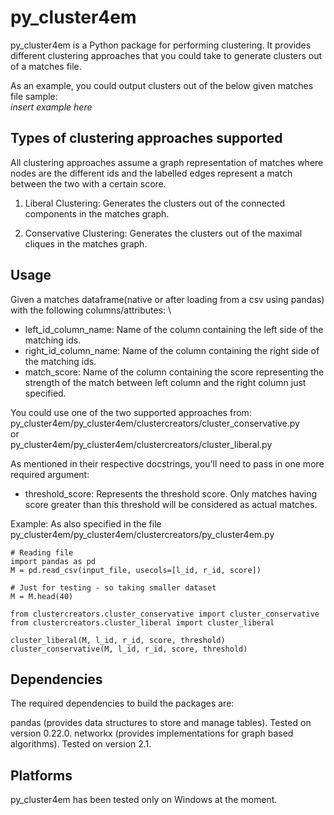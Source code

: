 # py_cluster4em
py_cluster4em is a Python package for performing clustering. 
It provides different clustering approaches that you could take to generate clusters out of a matches file. 

As an example, you could output clusters out of the below given matches file sample:\
*insert example here*

## Types of clustering approaches supported
All clustering approaches assume a graph representation of matches where nodes are the different ids and the labelled edges represent a match between the two with a certain score.

1. Liberal Clustering: Generates the clusters out of the connected components in the matches graph.

2. Conservative Clustering: Generates the clusters out of the maximal cliques in the matches graph.

## Usage
Given a matches dataframe(native or after loading from a csv using pandas) with the following columns/attributes: \
* left_id_column_name: Name of the column containing the left side of the matching ids.
* right_id_column_name: Name of the column containing the right side of the matching ids.
* match_score: Name of the column containing the score representing the strength of the match between left column and the right column just specified.

You could use one of the two supported approaches from: \
py_cluster4em/py_cluster4em/clustercreators/cluster_conservative.py \
or \
py_cluster4em/py_cluster4em/clustercreators/cluster_liberal.py 

As mentioned in their respective docstrings, you'll need to pass in one more required argument:
* threshold_score: Represents the threshold score. Only matches having score greater than this threshold will be considered as actual matches.

Example:
As also specified in the file py_cluster4em/py_cluster4em/clustercreators/py_cluster4em.py

```
# Reading file
import pandas as pd
M = pd.read_csv(input_file, usecols=[l_id, r_id, score])

# Just for testing - so taking smaller dataset
M = M.head(40)

from clustercreators.cluster_conservative import cluster_conservative
from clustercreators.cluster_liberal import cluster_liberal

cluster_liberal(M, l_id, r_id, score, threshold)
cluster_conservative(M, l_id, r_id, score, threshold)
```


## Dependencies
The required dependencies to build the packages are:

pandas (provides data structures to store and manage tables). Tested on version 0.22.0.
networkx (provides implementations for graph based algorithms). Tested on version 2.1.

## Platforms
py_cluster4em has been tested only on Windows at the moment.

